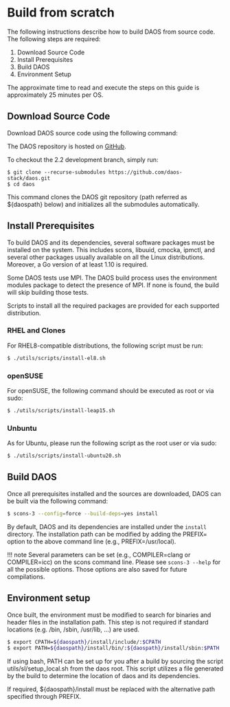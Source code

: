 # Build from scratch

The following instructions describe how to build DAOS from source code. The following steps are required:

1. Download Source Code
2. Install Prerequisites
3. Build DAOS
4. Environment Setup

The approximate time to read and execute the steps on this guide is approximately 25 minutes per OS.

## Download Source Code

Download DAOS source code using the following command:

The DAOS repository is hosted on [GitHub](https://github.com/daos-stack/daos).

To checkout the 2.2 development branch, simply run:

```
$ git clone --recurse-submodules https://github.com/daos-stack/daos.git
$ cd daos
```

This command clones the DAOS git repository (path referred as ${daospath}
below) and initializes all the submodules automatically.

## Install Prerequisites

To build DAOS and its dependencies, several software packages must be installed
on the system. This includes scons, libuuid, cmocka, ipmctl, and several other
packages usually available on all the Linux distributions. Moreover, a Go
version of at least 1.10 is required.

Some DAOS tests use MPI. The DAOS build process uses the environment modules
package to detect the presence of MPI. If none is found, the build will skip
building those tests.

Scripts to install all the required packages are provided for each supported
distribution.

### RHEL and Clones

For RHEL8-compatible distributions, the following script must be run:

```bash
$ ./utils/scripts/install-el8.sh
```

### openSUSE

For openSUSE, the following command should be executed as root or via sudo:

```bash
$ ./utils/scripts/install-leap15.sh
```

### Unbuntu

As for Ubuntu, please run the following script as the root user or via sudo:

```bash
$ ./utils/scripts/install-ubuntu20.sh
```

## Build DAOS

Once all prerequisites installed and the sources are downloaded,
DAOS can be built via the following command:

```bash
$ scons-3 --config=force --build-deps=yes install
```

By default, DAOS and its dependencies are installed under the `install`
directory.
The installation path can be modified by adding the PREFIX= option to the above
command line (e.g., PREFIX=/usr/local).

!!! note
    Several parameters can be set (e.g., COMPILER=clang or COMPILER=icc) on the
    scons command line. Please see `scons-3 --help` for all the possible options.
    Those options are also saved for future compilations.

## Environment setup

Once built, the environment must be modified to search for binaries and header
files in the installation path. This step is not required if standard locations
(e.g. /bin, /sbin, /usr/lib, ...) are used.

```bash
$ export CPATH=${daospath}/install/include/:$CPATH
$ export PATH=${daospath}/install/bin/:${daospath}/install/sbin:$PATH
```

If using bash, PATH can be set up for you after a build by sourcing the script
utils/sl/setup\_local.sh from the daos root. This script utilizes a file
generated by the build to determine the location of daos and its dependencies.

If required, ${daospath}/install must be replaced with the alternative path
specified through PREFIX.
